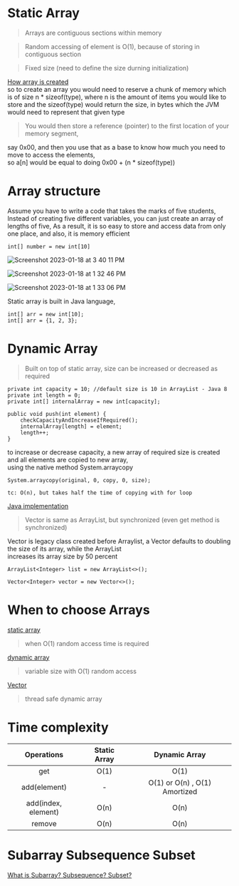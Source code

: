 # Static Array

> Arrays are contiguous sections within memory  

> Random accessing of element is O(1), because of storing in contiguous section   

> Fixed size (need to define the size durning initialization)   

<ins>How array is created</ins>      
so to create an array you would need to reserve a chunk of memory which is of size n * sizeof(type), where n is the amount of items 
you would like to store and the sizeof(type) would return the size, in bytes which the JVM would need to represent that given type       

> You would then store a reference (pointer) to the first location of your memory segment,      
 
say 0x00, and then you use that as a base to know how much you need to move to access the elements,     
so a[n] would be equal to doing 0x00 + (n * sizeof(type))       

# Array structure


Assume you have to write a code that takes the marks of five students, Instead of creating five different variables, you can just create an array of    lengths of five, As a result, it is so easy to store and access data from only one place, and also, it is memory efficient   

```
int[] number = new int[10]
```
![Screenshot 2023-01-18 at 3 40 11 PM](https://user-images.githubusercontent.com/16437905/213144169-ef97d9b1-7d94-4033-a33f-001676a6efd3.png)

![Screenshot 2023-01-18 at 1 32 46 PM](https://user-images.githubusercontent.com/16437905/213116371-49432122-ea0d-47f1-89fe-731c93285b05.png)

![Screenshot 2023-01-18 at 1 33 06 PM](https://user-images.githubusercontent.com/16437905/213116380-72c4828b-7338-41c7-a2ad-575ce5a940c4.png)


Static array is built in Java language,

```
int[] arr = new int[10];  
int[] arr = {1, 2, 3};
```

# Dynamic Array

> Built on top of static array, size can be increased or decreased as required    

```
private int capacity = 10; //default size is 10 in ArrayList - Java 8
private int length = 0;
private int[] internalArray = new int[capacity];

public void push(int element) {
    checkCapacityAndIncreaseIfRequired();
    internalArray[length] = element;
    length++;
}
```

to increase or decrease capacity, a new array of required size is created and all elements are copied to new array,    
using the native method System.arraycopy
  
```
System.arraycopy(original, 0, copy, 0, size);

tc: O(n), but takes half the time of copying with for loop    
```

<ins>Java implementation</ins>      

> Vector is same as ArrayList, but synchronized (even get method is synchronized)

Vector is legacy class created before Arraylist, a Vector defaults to doubling the size of its array, while the ArrayList   
increases its array size by 50 percent  

```
ArrayList<Integer> list = new ArrayList<>();

Vector<Integer> vector = new Vector<>();
```

# When to choose Arrays

<ins>static array</ins>  
> when O(1) random access time is required    

<ins>dynamic array</ins>  
> variable size with O(1) random access

<ins>Vector</ins>  
> thread safe dynamic array  

# Time complexity

| Operations | Static Array | Dynamic Array |
:---: | :---: | :---: |
get                   | O(1)   | O(1)
add(element)          |  -     | O(1) or O(n) , O(1) Amortized   
add(index, element)   | O(n)   | O(n)
remove                | O(n)   | O(n)



# Subarray Subsequence Subset

[What is Subarray? Subsequence? Subset?](https://github.com/sushilsridhar/cs-fundamentals/blob/main/algo/SUBARRAY_SUBSEQUENCE_SUBSET.md)

